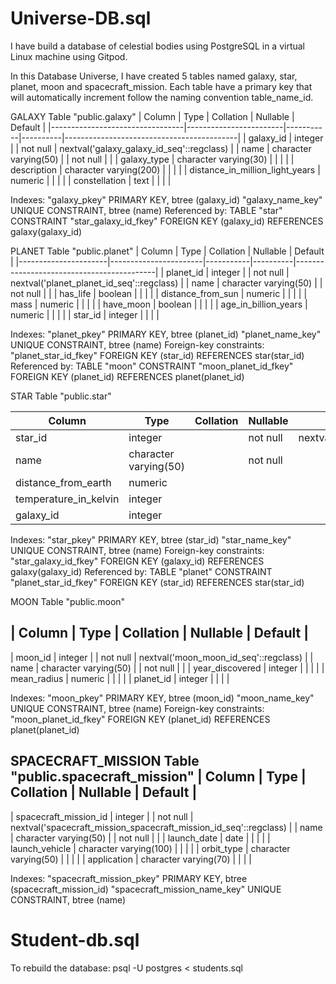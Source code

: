 # Universe-DB.sql
I have build a database of celestial bodies using PostgreSQL in a virtual Linux machine using Gitpod. 

In this Database Universe, I have created 5 tables named galaxy, star, planet, moon and spacecraft_mission. Each table have a primary key that will automatically increment follow the naming convention table_name_id. 

GALAXY
                                                Table "public.galaxy"
|             Column              |          Type          | Collation | Nullable |                  Default                  |
|---------------------------------|------------------------|-----------|----------|-------------------------------------------|
| galaxy_id                       | integer                |           | not null | nextval('galaxy_galaxy_id_seq'::regclass) |
| name                            | character varying(50)  |           | not null |                                           |
| galaxy_type                     | character varying(30)  |           |          |                                           |
| description                     | character varying(200) |           |          |                                           |
| distance_in_million_light_years | numeric                |           |          |                                           |
| constellation                   | text                   |           |          |                                           |

Indexes:
    "galaxy_pkey" PRIMARY KEY, btree (galaxy_id)
    "galaxy_name_key" UNIQUE CONSTRAINT, btree (name)
Referenced by:
    TABLE "star" CONSTRAINT "star_galaxy_id_fkey" FOREIGN KEY (galaxy_id) REFERENCES galaxy(galaxy_id)

PLANET
                                               Table "public.planet"
|        Column        |         Type          | Collation | Nullable |                  Default                  |
|----------------------|-----------------------|-----------|----------|-------------------------------------------|
| planet_id            | integer               |           | not null | nextval('planet_planet_id_seq'::regclass) |
| name                 | character varying(50) |           | not null |                                           |
| has_life             | boolean               |           |          |                                           |
| distance_from_sun    | numeric               |           |          |                                           |
| mass                 | numeric               |           |          |                                           |
| have_moon            | boolean               |           |          |                                           |
| age_in_billion_years | numeric               |           |          |                                           |
| star_id              | integer               |           |          |                                           |

Indexes:
    "planet_pkey" PRIMARY KEY, btree (planet_id)
    "planet_name_key" UNIQUE CONSTRAINT, btree (name)
Foreign-key constraints:
    "planet_star_id_fkey" FOREIGN KEY (star_id) REFERENCES star(star_id)
Referenced by:
    TABLE "moon" CONSTRAINT "moon_planet_id_fkey" FOREIGN KEY (planet_id) REFERENCES planet(planet_id)

STAR
                                              Table "public.star"

|        Column         |         Type          | Collation | Nullable |                Default                |
|-----------------------|-----------------------|-----------|----------|---------------------------------------|
| star_id               | integer               |           | not null | nextval('star_star_id_seq'::regclass) |
| name                  | character varying(50) |           | not null |                                       |
| distance_from_earth   | numeric               |           |          |                                       |
| temperature_in_kelvin | integer               |           |          |                                       |
| galaxy_id             | integer               |           |          |                                       |
 
Indexes:
    "star_pkey" PRIMARY KEY, btree (star_id)
    "star_name_key" UNIQUE CONSTRAINT, btree (name)
Foreign-key constraints:
    "star_galaxy_id_fkey" FOREIGN KEY (galaxy_id) REFERENCES galaxy(galaxy_id)
Referenced by:
    TABLE "planet" CONSTRAINT "planet_star_id_fkey" FOREIGN KEY (star_id) REFERENCES star(star_id)

MOON
                                           Table "public.moon"

|     Column      |         Type          | Collation | Nullable |                Default                |
-
| moon_id         | integer               |           | not null | nextval('moon_moon_id_seq'::regclass) |
| name            | character varying(50) |           | not null |                                       |
| year_discovered | integer               |           |          |                                       |
| mean_radius     | numeric               |           |          |                                       |
| planet_id       | integer               |           |          |                                       |

Indexes:
    "moon_pkey" PRIMARY KEY, btree (moon_id)
    "moon_name_key" UNIQUE CONSTRAINT, btree (name)
Foreign-key constraints:
    "moon_planet_id_fkey" FOREIGN KEY (planet_id) REFERENCES planet(planet_id)

SPACECRAFT_MISSION
                                                      Table "public.spacecraft_mission"
|        Column         |          Type          | Collation | Nullable |                              Default                              |
-
| spacecraft_mission_id | integer                |           | not null | nextval('spacecraft_mission_spacecraft_mission_id_seq'::regclass) |
| name                  | character varying(50)  |           | not null |                                                                   |
| launch_date           | date                   |           |          |                                                                   |
| launch_vehicle        | character varying(100) |           |          |                                                                   |
| orbit_type            | character varying(50)  |           |          |                                                                   |
| application           | character varying(70)  |           |          |                                                                   |

Indexes:
    "spacecraft_mission_pkey" PRIMARY KEY, btree (spacecraft_mission_id)
    "spacecraft_mission_name_key" UNIQUE CONSTRAINT, btree (name)

# Student-db.sql



To rebuild the database:
psql -U postgres < students.sql
